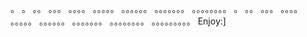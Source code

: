 。
。
。。
。。。
。。。。
。。。。。
。。。。。。
。。。。。。。
。。。。。。。。
。
。。
。。。
。。。。
。。。。。
。。。。。。
。。。。。。。
。。。。。。。。
。。。。。。。。。
Enjoy:]
